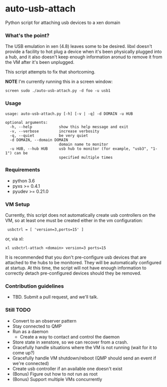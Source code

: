 # auto-usb-attach #

Python script for attaching usb devices to a xen domain

### What's the point? ###

The USB emulation in xen (4.8) leaves some to be desired.  libxl doesn't provide a facility
to hot plug a device when it's been physically plugged into a hub, and it also doesn't keep
enough information aronud to remove it from the VM after it's been unplugged.

This script attempts to fix that shortcoming.


**NOTE** I'm currently running this in a screen window:

    screen sudo ./auto-usb-attach.py -d foo -u usb1

### Usage ###

    usage: auto-usb-attach.py [-h] [-v | -q] -d DOMAIN -u HUB
    
    optional arguments:
      -h, --help            show this help message and exit
      -v, --verbose         increase verbosity
      -q, --quiet           be very quiet
      -d DOMAIN, --domain DOMAIN
                            domain name to monitor
      -u HUB, --hub HUB     usb hub to monitor (for example, "usb3", "1-1") can be
                            specified multiple times


### Requirements ###

* python 3.6
* pyxs >= 0.4.1
* pyudev >= 0.21.0

### VM Setup ###

Currently, this script does not automatically create usb controllers
on the VM, so at least one must be created either in the vm
configuration:

     usbctrl = [ 'version=3,ports=15' ]

or, via xl:

    xl usbctrl-attach <domain> version=3 ports=15

It is recommended that you don't pre-configure usb devices that are
attached to the hubs to be monitored.  They will be automatically
configured at startup.  At this time, the script will not have enough
information to correctly detach pre-configured devices should they
be removed.

### Contribution guidelines ###

* TBD.  Submit a pull request, and we'll talk.

### Still TODO ###

* Convert to an observer pattern
* Stay connected to QMP
* Run as a daemon
  * Create a way to contact and control the daemon
* Store state in xenstore, so we can recover from a crash.
* Gracefully handle situations where the VM is not running (wait for it to come up?)
* Gracefully handle VM shutdown/reboot (QMP should send an event if we're connected)
* Create usb controller if an available one doesn't exist
* (Bonus) Figure out how to not run as root
* (Bonus) Support multiple VMs concurrently
